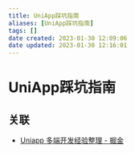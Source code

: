 ```yaml
---
title: UniApp踩坑指南
aliases: [UniApp踩坑指南]
tags: []
date created: 2023-01-30 12:09:06
date updated: 2023-01-30 12:16:01
---
```


# UniApp踩坑指南

## 关联

- [Uniapp 多端开发经验整理 - 掘金](https://juejin.cn/post/7138221718518595621)
